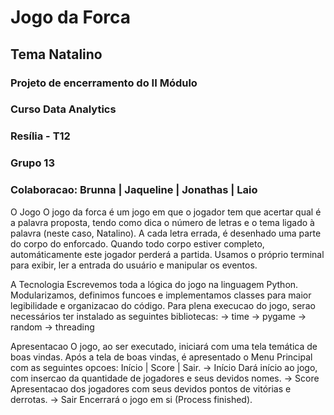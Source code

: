 # Jogo da Forca
## Tema Natalino

### Projeto de encerramento do II Módulo
### Curso Data Analytics
### Resília - T12
### Grupo 13
### Colaboracao: Brunna | Jaqueline | Jonathas | Laio

O Jogo
O jogo da forca é um jogo em que o jogador tem que acertar qual é a palavra proposta, tendo como dica o número de letras e o tema ligado à palavra (neste caso, Natalino). A cada letra errada, é desenhado uma parte do corpo do enforcado. Quando todo corpo estiver completo, automáticamente este jogador perderá a partida.
Usamos o próprio terminal para exibir, ler a entrada do usuário e manipular os eventos.

A Tecnologia
Escrevemos toda a lógica do jogo na linguagem Python. Modularizamos, definimos funcoes e implementamos classes para maior legibilidade e organizacao do código.
Para plena execucao do jogo, serao necessários ter instalado as seguintes bibliotecas:
-> time
-> pygame
-> random
-> threading

Apresentacao
O jogo, ao ser executado, iniciará com uma tela temática de boas vindas. Após a tela de boas vindas, é apresentado o Menu Principal com as seguintes opcoes: Início | Score | Sair.
-> Início
Dará início ao jogo, com insercao da quantidade de jogadores e seus devidos nomes.
-> Score
Apresentacao dos jogadores com seus devidos pontos de vitórias e derrotas.
-> Sair
Encerrará o jogo em si (Process finished).
